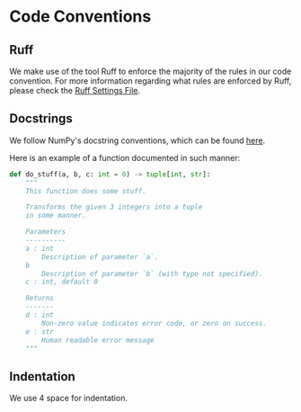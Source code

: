 # Code Conventions

## Ruff
We make use of the tool Ruff to enforce the majority of the rules in our code convention. For more information regarding what rules are enforced by Ruff, please check the [Ruff Settings File](https://github.com/zerohour-phishing-detection/zpd-server/blob/main/ruff.toml).

## Docstrings
We follow NumPy's docstring conventions, which can be found [here](https://numpydoc.readthedocs.io/en/latest/format.html).

Here is an example of a function documented in such manner:
```py
def do_stuff(a, b, c: int = 0) -> tuple[int, str]:
    """
    This function does some stuff.

    Transforms the given 3 integers into a tuple 
    in some manner.

    Parameters
    ----------
    a : int
        Description of parameter `a`.
    b
        Description of parameter `b` (with type not specified).
    c : int, default 0

    Returns
    -------
    d : int
        Non-zero value indicates error code, or zero on success.
    e : str
        Human readable error message
    """
```

## Indentation
We use 4 space for indentation.
